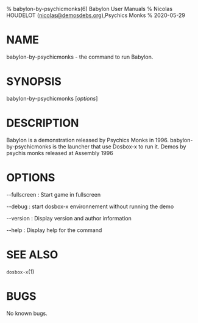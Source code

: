 % babylon-by-psychicmonks(6) Babylon User Manuals
% Nicolas HOUDELOT (nicolas@demosdebs.org),Psychics Monks
% 2020-05-29

# NAME
babylon-by-psychicmonks - the command to run Babylon.

# SYNOPSIS
babylon-by-psychicmonks [*options*]

# DESCRIPTION
Babylon is a demonstration released by Psychics Monks in 1996.
babylon-by-psychicmonks is the launcher that use Dosbox-x to run it.
Demos by psychis monks released at Assembly 1996

# OPTIONS
\--fullscreen
:   Start game in fullscreen

\--debug
:   start dosbox-x environnement without running the demo

\--version
:   Display version and author information

\--help
:   Display help for the command

# SEE ALSO
`dosbox-x`(1)

# BUGS
No known bugs.

